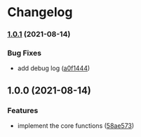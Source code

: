# Changelog

### [1.0.1](https://www.github.com/ocavue/changelog-parser-action/compare/v1.0.0...v1.0.1) (2021-08-14)


### Bug Fixes

* add debug log ([a0f1444](https://www.github.com/ocavue/changelog-parser-action/commit/a0f144417bda62c597eb11950df8d85a4ca36a2c))

## 1.0.0 (2021-08-14)


### Features

* implement the core functions ([58ae573](https://www.github.com/ocavue/changelog-parser-action/commit/58ae573b1e795e7166d1e158fa161e892f388aea))
